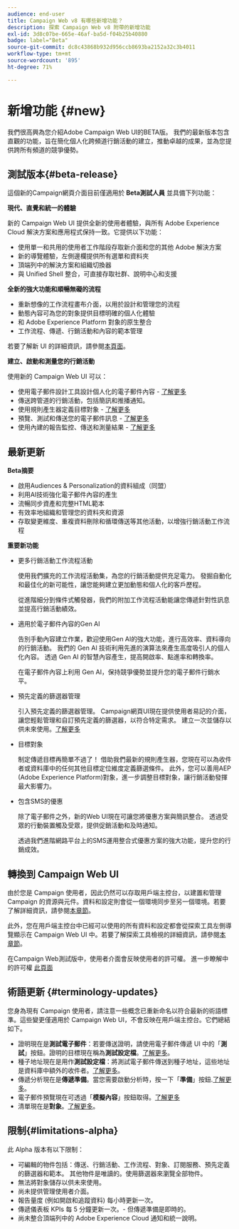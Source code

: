 ```yaml
---
audience: end-user
title: Campaign Web v8 有哪些新增功能？
description: 探索 Campaign Web v8 附帶的新增功能
exl-id: 3d8c07be-665e-46af-ba5d-f04b25b40880
badge: label="Beta"
source-git-commit: dc8c43868b932d956ccb8693ba2152a32c3b4011
workflow-type: tm+mt
source-wordcount: '895'
ht-degree: 71%

---
```



# 新增功能 {#new}


我們很高興為您介紹Adobe Campaign Web UI的BETA版。 我們的最新版本包含直觀的功能，旨在簡化個人化跨頻道行銷活動的建立，推動卓越的成果，並為您提供跨所有頻道的競爭優勢。

## 測試版本{#beta-release}

這個新的Campaign網頁介面目前僅適用於 **Beta測試人員** 並具備下列功能：

**現代、直覺和統一的體驗**

新的 Campaign Web UI 提供全新的使用者體驗，與所有 Adobe Experience Cloud 解決方案和應用程式保持一致。它提供以下功能：

* 使用單一和共用的使用者工作階段存取新介面和您的其他 Adobe 解決方案
* 新的導覽體驗，左側邊欄提供所有選單和資料夾
* 頂端列中的解決方案和組織切換器
* 與 Unified Shell 整合，可直接存取社群、說明中心和支援

**全新的強大功能和順暢無礙的流程**

* 重新想像的工作流程畫布介面，以用於設計和管理您的流程
* 動態內容可為您的對象提供目標明確的個人化體驗
* 和 Adob&#x200B;&#x200B;e Experience Platform 對象的原生整合
* 工作流程、傳遞、行銷活動和內容的範本管理

若要了解新 UI 的詳細資訊，請參閱[本頁面](../get-started/user-interface.md)。

**建立、啟動和測量您的行銷活動**

使用新的 Campaign Web UI 可以：

* 使用電子郵件設計工具設計個人化的電子郵件內容 - [了解更多](../content/edit-content.md)
* 傳送跨管道的行銷活動，包括簡訊和推播通知。
* 使用規則產生器定義目標對象 - [了解更多](../audience/about-audiences.md)
* 預覽、測試和傳送您的電子郵件訊息 - [了解更多](../monitor/prepare-send.md)
* 使用內建的報告監控、傳送和測量結果 - [了解更多](../reporting/delivery-reports.md)


## 最新更新

**Beta摘要**

* 啟用Audiences &amp; Personalization的資料組成（同盟）
* 利用AI技術強化電子郵件內容的產生
* 流暢同步資產和完整HTML範本
* 有效率地組織和管理您的資料夾和資源
* 存取變更維度、重複資料刪除和循環傳送等其他活動，以增強行銷活動工作流程

**重要新功能**

* 更多行銷活動工作流程活動

  使用我們擴充的工作流程活動集，為您的行銷活動提供充足電力。 發掘自動化和最佳化的新可能性，讓您能夠建立更加動態和個人化的客戶歷程。 

  從進階細分到條件式觸發器，我們的附加工作流程活動能讓您傳遞針對性訊息並提高行銷活動績效。

* 適用於電子郵件內容的Gen AI

  告別手動內容建立作業，歡迎使用Gen AI的強大功能，進行高效率、資料導向的行銷活動。  我們的 Gen AI 技術利用先進的演算法來產生高度吸引人的個人化內容。 透過 Gen AI 的智慧內容產生，提高開啟率、點進率和轉換率。

  在電子郵件內容上利用 Gen AI，保持競爭優勢並提升您的電子郵件行銷水平。


* 預先定義的篩選器管理

  引入預先定義的篩選器管理。 Campaign網頁UI現在提供使用者易記的介面，讓您輕鬆管理和自訂預先定義的篩選器，以符合特定需求。 建立一次並儲存以供未來使用。[了解更多](../get-started/predefined-filters.md)


* 目標對象

  制定傳遞目標再簡單不過了！ 借助我們最新的規則產生器，您現在可以為收件者或資料庫中的任何其他目標定位維度定義篩選條件。 此外，您可以善用AEP (Adobe Experience Platform)對象，進一步調整目標對象，讓行銷活動發揮最大影響力。

* 包含SMS的優惠

  除了電子郵件之外，新的Web UI現在可讓您將優惠方案與簡訊整合。 透過受眾的行動裝置觸及受眾，提供促銷活動和及時通知。

  透過我們進階網路平台上的SMS運用整合式優惠方案的強大功能，提升您的行銷成效。

<!--
* Adobe Experience Manager (AEM) Integration
    
    With our AEM integration extended to web UI, you can easily manage assets and synchronize full HTML templates, empowering you to create captivating digital experiences without any hassle. 
    
    Elevate and streamline your content management capabilities on the web UI with this integration to boost productivity.
-->


## 轉換到 Campaign Web UI

由於您是 Campaign 使用者，因此仍然可以存取用戶端主控台，以建置和管理 Campaign 的資源與元件。資料和設定則會從一個環境同步至另一個環境。若要了解詳細資訊，請參閱[本章節](../get-started/get-started.md#about-campaign-client-consoleac-client)。

此外，您在用戶端主控台中已經可以使用的所有資料和設定都會從探索工具左側導覽顯示在 Campaign Web UI 中。若要了解探索工具檢視的詳細資訊，請參閱[本章節](../get-started/user-interface.md#explorer-user-interface-explorer)。

在Campaign Web測試版中，使用者介面會反映使用者的許可權。 進一步瞭解中的許可權 [此頁面](../get-started/permissions.md)

## 術語更新 {#terminology-updates}

您身為現有 Campaign 使用者，請注意一些概念已重新命名以符合最新的術語標準。這些變更僅適用於 Campaign Web UI，不會反映在用戶端主控台。它們總結如下。

* 證明現在是&#x200B;**測試電子郵件**：若要傳送證明，請使用電子郵件傳遞 UI 中的「**測試**」按鈕。證明的目標現在稱為&#x200B;**測試設定檔**。[了解更多](../preview-test/test-deliveries.md)。
* 種子地址現在是用作&#x200B;**測試設定檔**：將測試電子郵件傳送到種子地址，這些地址是資料庫中額外的收件者。[了解更多](../preview-test/test-deliveries.md)。
* 傳遞分析現在是&#x200B;**傳遞準備**。當您需要啟動分析時，按一下「**準備**」按鈕.[了解更多](../monitor/prepare-send.md)。
* 電子郵件預覽現在可透過「**模擬內容**」按鈕取得。[了解更多](../preview-test/preview-test.md)
* 清單現在是&#x200B;**對象**。[了解更多](../audience/about-audiences.md)。

## 限制{#limitations-alpha}

此 Alpha 版本有以下限制：

* 可編輯的物件包括：傳送、行銷活動、工作流程、對象、訂閱服務、預先定義的篩選器和範本。 其他物件是唯讀的。使用篩選器來瀏覽全部物件。
* 無法將對象儲存以供未來使用。
* 尚未提供管理使用者介面。
* 報告量度 (例如開啟和追蹤資料) 每小時更新一次。
* 傳遞儀表板 KPIs 每 5 分鐘更新一次。- 但傳遞準備是即時的。
* 尚未整合頂端列中的 Adobe Experience Cloud 通知和統一說明。

